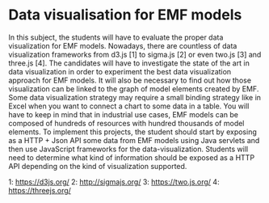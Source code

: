 # Data visualisation for EMF models

In this subject, the students will have to evaluate the proper data visualization for EMF models. Nowadays, there are countless of data visualization frameworks from d3.js [1] to sigma.js [2] or even two.js [3] and three.js [4]. The candidates will have to investigate the state of the art in data visualization in order to experiment the best data visualization approach for EMF models. It will also be necessary to find out how those visualization can be linked to the graph of model elements created by EMF. Some data visualization strategy may require a small binding strategy like in Excel when you want to connect a chart to some data in a table. You will have to keep in mind that in industrial use cases, EMF models can be composed of hundreds of resources with hundred thousands of model elements.
To implement this projects, the student should start by exposing as a HTTP + Json API some data from EMF models using Java servlets and then use JavaScript frameworks for the data-visualization.
Students will need to determine what kind of information should be exposed as a HTTP API depending on the kind of visualization supported.

1: https://d3js.org/ 
2: http://sigmajs.org/
3: https://two.js.org/ 
4: https://threejs.org/ 

